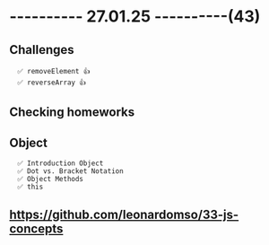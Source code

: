 # ---------- 27.01.25 ----------(43)

## Challenges

      ✅ removeElement 👍
      ✅ reverseArray 👍

## Checking homeworks

## Object

      ✅ Introduction Object
      ✅ Dot vs. Bracket Notation
      ✅ Object Methods
      ✅ this

## https://github.com/leonardomso/33-js-concepts
